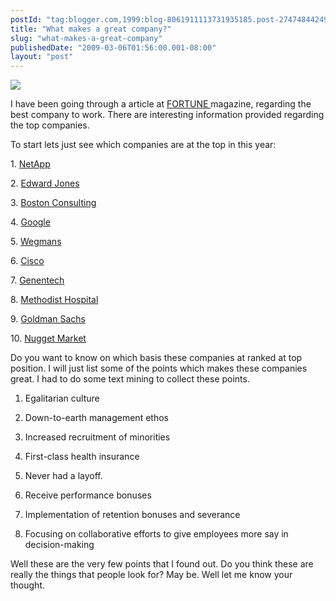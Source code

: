 ```yaml
---
postId: "tag:blogger.com,1999:blog-8061911113731935185.post-2747484424968883767"
title: "What makes a great company?"
slug: "what-makes-a-great-company"
publishedDate: "2009-03-06T01:56:00.001-08:00"
layout: "post"
---
```


[![](http://4.bp.blogspot.com/_UYUaEitRq54/SbD57WKEaJI/AAAAAAAAAh8/K8-_WlcRMjA/s320/work.png)](http://4.bp.blogspot.com/_UYUaEitRq54/SbD57WKEaJI/AAAAAAAAAh8/K8-_WlcRMjA/s1600-h/work.png)

I have been going through a article at [FORTUNE
](http://money.cnn.com/magazines/fortune/)magazine, regarding the best company
to work. There are interesting information provided regarding the top
companies.

To start lets just see which companies are at the top in this year:  

  

1\. [NetApp](http://money.cnn.com/magazines/fortune/bestcompanies/2009/)

2\. [Edward
Jones](http://money.cnn.com/magazines/fortune/bestcompanies/2009/snapshots/1.html)  

3\. [Boston
Consulting](http://money.cnn.com/magazines/fortune/bestcompanies/2009/snapshots/3.html)  

4\.
[Google](http://money.cnn.com/magazines/fortune/bestcompanies/2009/snapshots/4.html)  

5\.
[Wegmans](http://money.cnn.com/magazines/fortune/bestcompanies/2009/snapshots/5.html)  

6\.
[Cisco](http://money.cnn.com/magazines/fortune/bestcompanies/2009/snapshots/6.html)  

7\.
[Genentech](http://money.cnn.com/magazines/fortune/bestcompanies/2009/snapshots/7.html)  

8\. [Methodist
Hospital](http://money.cnn.com/magazines/fortune/bestcompanies/2009/snapshots/8.html)  

9\. [Goldman
Sachs](http://money.cnn.com/magazines/fortune/bestcompanies/2009/snapshots/9.html)  

10\. [Nugget
Market](http://money.cnn.com/magazines/fortune/bestcompanies/2009/snapshots/10.html)  

  

Do you want to know on which basis these companies at ranked at top position.
I will just list some of the points which makes these companies great. I had
to do some text mining to collect these points.

  

1. Egalitarian culture

2. Down-to-earth management ethos

3. Increased recruitment of minorities

4. First-class health insurance

5. Never had a layoff.

6. Receive performance bonuses

7. Implementation of retention bonuses and severance 

8. Focusing on collaborative efforts to give employees more say in decision-making

  

Well these are the very few points that I found out. Do you think these are
really the things that people look for? May be. Well let me know your thought.

  

